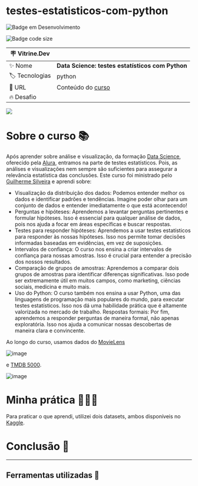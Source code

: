 # testes-estatisticos-com-python

![Badge em Desenvolvimento](http://img.shields.io/static/v1?label=STATUS&message=EM%20DESENVOLVIMENTO&color=GREEN&style=for-the-badge)

![Badge code size](https://img.shields.io/github/languages/code-size/fab-souza/testes-estatisticos-com-python)

| :placard: Vitrine.Dev |    |
| -------------  | --- |
| :sparkles: Nome        | **Data Science: testes estatísticos com Python**
| :label: Tecnologias | python
| :rocket: URL         | Conteúdo do [curso](https://www.alura.com.br/curso-online-data-science-introducao-a-testes-estatisticos-com-python)
| :fire: Desafio     |

![](https://github.com/fab-souza/testes-estatisticos-com-python/assets/67301805/86dfb1ca-d128-4ffe-87b0-6fe24ecdc3ad)

# Sobre o curso 📚

Após aprender sobre análise e visualização, da formação [Data Science](https://www.alura.com.br/formacao-data-science), oferecido pela [Alura](https://www.alura.com.br/), entramos na parte de testes estatísticos. Pois, as análises e visualizações nem sempre são suficientes para assegurar a relevância estatística das conclusões.  Este curso foi ministrado pelo [Guilherme Silveira](https://www.linkedin.com/in/guilhermeazevedosilveira/) e aprendi sobre:

- Visualização da distribuição dos dados: Podemos entender melhor os dados e identificar padrões e tendências. Imagine poder olhar para um conjunto de dados e entender imediatamente o que está acontecendo!
- Perguntas e hipóteses: Aprendemos a levantar perguntas pertinentes e formular hipóteses. Isso é essencial para qualquer análise de dados, pois nos ajuda a focar em áreas específicas e buscar respostas.
- Testes para responder hipóteses: Aprendemos a usar testes estatísticos para responder às nossas hipóteses. Isso nos permite tomar decisões informadas baseadas em evidências, em vez de suposições.
- Intervalos de confiança: O curso nos ensina a criar intervalos de confiança para nossas amostras. Isso é crucial para entender a precisão dos nossos resultados.
- Comparação de grupos de amostras: Aprendemos a comparar dois grupos de amostras para identificar diferenças significativas. Isso pode ser extremamente útil em muitos campos, como marketing, ciências sociais, medicina e muito mais.
- Uso do Python: O curso também nos ensina a usar Python, uma das linguagens de programação mais populares do mundo, para executar testes estatísticos. Isso nos dá uma habilidade prática que é altamente valorizada no mercado de trabalho.
Respostas formais: Por fim, aprendemos a responder perguntas de maneira formal, não apenas exploratória. Isso nos ajuda a comunicar nossas descobertas de maneira clara e convincente.

Ao longo do curso, usamos dados do [MovieLens](https://grouplens.org/datasets/movielens/) 

![image](https://github.com/fab-souza/testes-estatisticos-com-python/assets/67301805/349c1173-e3b4-47d9-9775-33b8a32f849e)

e [TMDB 5000](https://www.kaggle.com/datasets/tmdb/tmdb-movie-metadata).

![image](https://github.com/fab-souza/testes-estatisticos-com-python/assets/67301805/b9b3742e-bbf5-4bce-b229-aa1f003765c8)


# Minha prática 👩🏻‍💻

Para praticar o que aprendi, utilizei dois datasets, ambos disponíveis no [Kaggle](https://www.kaggle.com).

# Conclusão 🏁

---

## Ferramentas utilizadas 🧰

